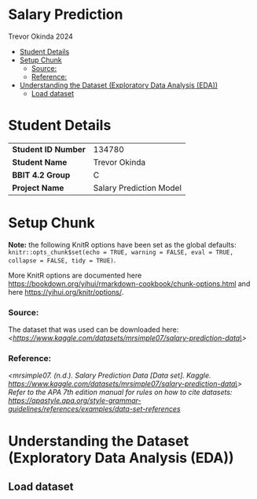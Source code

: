 Salary Prediction
================
Trevor Okinda
2024

- [Student Details](#student-details)
- [Setup Chunk](#setup-chunk)
  - [Source:](#source)
  - [Reference:](#reference)
- [Understanding the Dataset (Exploratory Data Analysis
  (EDA))](#understanding-the-dataset-exploratory-data-analysis-eda)
  - [Load dataset](#load-dataset)

# Student Details

|                       |                         |
|-----------------------|-------------------------|
| **Student ID Number** | 134780                  |
| **Student Name**      | Trevor Okinda           |
| **BBIT 4.2 Group**    | C                       |
| **Project Name**      | Salary Prediction Model |

# Setup Chunk

**Note:** the following KnitR options have been set as the global
defaults: <BR>
`knitr::opts_chunk$set(echo = TRUE, warning = FALSE, eval = TRUE, collapse = FALSE, tidy = TRUE)`.

More KnitR options are documented here
<https://bookdown.org/yihui/rmarkdown-cookbook/chunk-options.html> and
here <https://yihui.org/knitr/options/>.

### Source:

The dataset that was used can be downloaded here: *\<<a
href="https://www.kaggle.com/datasets/mrsimple07/salary-prediction-data\"
class="uri">https://www.kaggle.com/datasets/mrsimple07/salary-prediction-data\</a>\>*

### Reference:

*\<mrsimple07. (n.d.). Salary Prediction Data \[Data set\]. Kaggle. <a
href="https://www.kaggle.com/datasets/mrsimple07/salary-prediction-data\"
class="uri">https://www.kaggle.com/datasets/mrsimple07/salary-prediction-data\</a>\>  
Refer to the APA 7th edition manual for rules on how to cite datasets:
<https://apastyle.apa.org/style-grammar-guidelines/references/examples/data-set-references>*

# Understanding the Dataset (Exploratory Data Analysis (EDA))

## Load dataset
